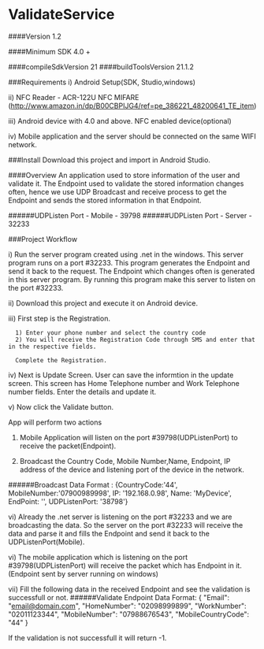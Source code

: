 # ValidateService

####Version 1.2

####Minimum SDK 4.0 +

####compileSdkVersion 21
####buildToolsVersion 21.1.2

###Requirements
i) Android Setup(SDK, Studio,windows)

ii) NFC Reader - ACR-122U NFC MIFARE (http://www.amazon.in/dp/B00CBPIJG4/ref=pe_386221_48200641_TE_item)

iii) Android device with 4.0 and above. NFC enabled device(optional)

iv) Mobile application and the server should be connected on the same WIFI network.

###Install
Download this project and import in Android Studio.

####Overview 
An application used to store information of the user and validate it. The Endpoint used to validate the stored information changes often, hence we use UDP Broadcast and receive process to get the Endpoint and sends the stored information in that Endpoint.

######UDPListen Port - Mobile - 39798
######UDPListen Port - Server - 32233

###Project Workflow

i) Run the server program created using .net in the windows. 
        This server program runs on a port #32233. This program generates the Endpoint and send it back to the request. The Endpoint which changes often is generated in this server program. By running this program make this server to listen on the port #32233.
        
ii) Download this project and execute it on Android device.

iii) First step is the Registration. 

      1) Enter your phone number and select the country code
      2) You will receive the Registration Code through SMS and enter that in the respective fields.
      
      Complete the Registration.
      
iv) Next is Update Screen. User can save the informtion in the update screen. This screen has Home Telephone number and Work Telephone number fields. Enter the details and update it.

v) Now click the Validate button. 

App will perform two actions

  1) Mobile Application will listen on the port  #39798(UDPListenPort) to receive the packet(Endpoint).
  
  2) Broadcast the Country Code, Mobile Number,Name, Endpoint, IP address of the device and listening port of the device in the network.

######Broadcast Data Format : 
{CountryCode:'44', MobileNumber:'07900989998', IP: '192.168.0.98', Name: 'MyDevice', EndPoint: '', UDPListenPort: '38798'}
  
vi) Already the .net server is listening on the port #32233 and we are broadcasting the data. So the server on the port #32233 will receive the data and parse it and fills the Endpoint and send it back to the UDPListenPort(Mobile).

vi) The mobile application which is listening on the port #39798(UDPListenPort) will receive the packet which has Endpoint in it. (Endpoint sent by server running on windows)

vii) Fill the following data in the received Endpoint and see the validation is successfull or not.
######Validate Endpoint Data Format:
{
    "Email": "email@domain.com",
    "HomeNumber": "02098999899",
    "WorkNumber": "02011123344",
    "MobileNumber": "07988676543",
    "MobileCountryCode": "44"
}

If the validation is not successfull it will return -1.


